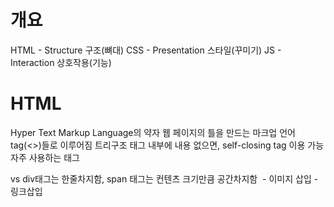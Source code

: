 # 개요
HTML - Structure 구조(뼈대)
CSS - Presentation 스타일(꾸미기)
JS - Interaction 상호작용(기능)

# HTML
Hyper Text Markup Language의 약자
웹 페이지의 틀을 만드는 마크업 언어
tag(<>)들로 이루어짐
트리구조 
태그 내부에 내용 없으면, <tag />self-closing tag 이용 가능
자주 사용하는 태그
<div> vs <span> div태그는 한줄차지함, span 태그는 컨텐츠 크기만큼 공간차지함
<img> - 이미지 삽입
<a> - 링크삽입